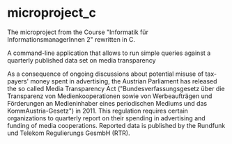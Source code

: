 # microproject_c

The microproject from the Course "Informatik für InformationsmanagerInnen 2" rewritten in C.

A command-line application that allows to run simple queries against a quarterly published data set on media transparency

As a consequence of ongoing discussions about potential misuse of tax-payers' money spent in advertising, the Austrian Parliament has released the so called Media Transparency Act ("Bundesverfassungsgesetz über die Transparenz von Medienkooperationen sowie von Werbeaufträgen und Förderungen an Medieninhaber eines periodischen Mediums und das KommAustria-Gesetz") in 2011. This regulation requires certain organizations to quarterly report on their spending in advertising and funding of media cooperations. Reported data is published by the Rundfunk und Telekom Regulierungs GesmbH (RTR).
